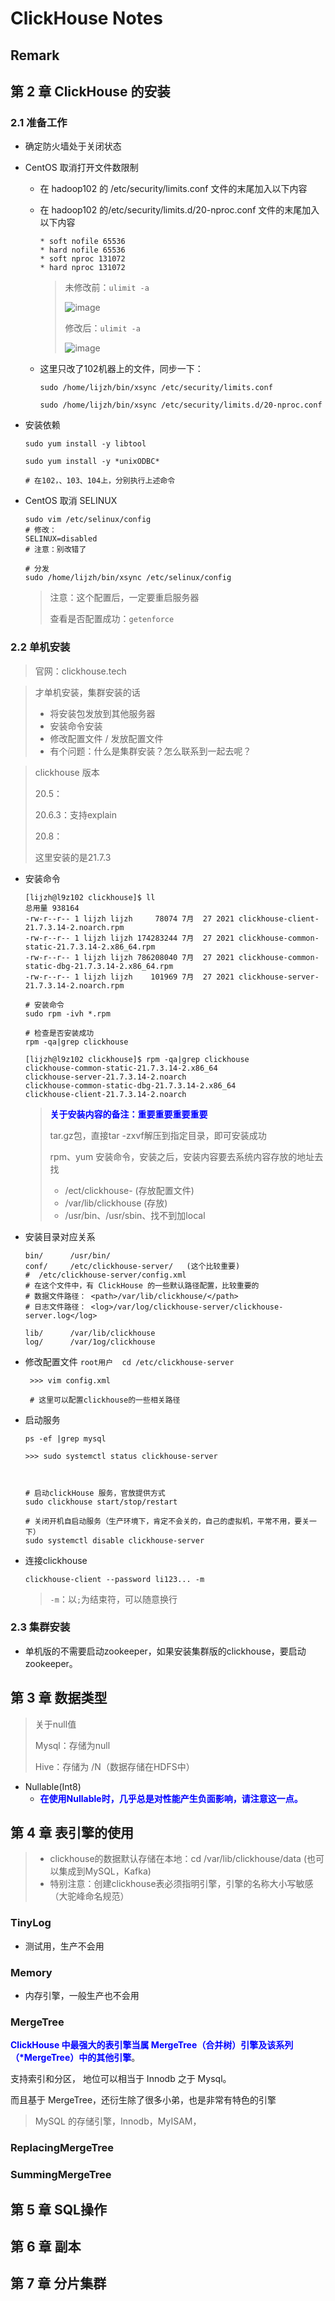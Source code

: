 # ClickHouse Notes



## Remark





## 第 2 章 ClickHouse 的安装  

### 2.1 准备工作  

- 确定防火墙处于关闭状态  

- CentOS 取消打开文件数限制

  - 在 hadoop102 的 /etc/security/limits.conf 文件的末尾加入以下内容  

  - 在 hadoop102 的/etc/security/limits.d/20-nproc.conf 文件的末尾加入以下内容  

    ```
    * soft nofile 65536
    * hard nofile 65536
    * soft nproc 131072
    * hard nproc 131072
    ```

    > 未修改前：`ulimit -a`
    >
    > ![image](./images/001.jpg)
    >
    > 修改后：`ulimit -a`
    >
    > ![image](./images/002.jpg)

  - 这里只改了102机器上的文件，同步一下：

    ```shell
    sudo /home/lijzh/bin/xsync /etc/security/limits.conf
    
    sudo /home/lijzh/bin/xsync /etc/security/limits.d/20-nproc.conf
    ```

- 安装依赖  

  ```shell
  sudo yum install -y libtool
  
  sudo yum install -y *unixODBC*
  
  # 在102，、103、104上，分别执行上述命令
  ```

- CentOS 取消 SELINUX  

  ```shell
  sudo vim /etc/selinux/config
  # 修改：
  SELINUX=disabled
  # 注意：别改错了
  
  # 分发
  sudo /home/lijzh/bin/xsync /etc/selinux/config
  ```

  > 注意：这个配置后，一定要重启服务器
  >
  > 查看是否配置成功：`getenforce`

### 2.2 单机安装  

> 官网：clickhouse.tech

> 才单机安装，集群安装的话
>
> - 将安装包发放到其他服务器
> - 安装命令安装
> - 修改配置文件 / 发放配置文件
> - 有个问题：什么是集群安装？怎么联系到一起去呢？



> clickhouse 版本
>
> 20.5：
>
> 20.6.3：支持explain
>
> 20.8：
>
> 这里安装的是21.7.3

- 安装命令

  ```shell
  [lijzh@l9z102 clickhouse]$ ll
  总用量 938164
  -rw-r--r-- 1 lijzh lijzh     78074 7月  27 2021 clickhouse-client-21.7.3.14-2.noarch.rpm
  -rw-r--r-- 1 lijzh lijzh 174283244 7月  27 2021 clickhouse-common-static-21.7.3.14-2.x86_64.rpm
  -rw-r--r-- 1 lijzh lijzh 786208040 7月  27 2021 clickhouse-common-static-dbg-21.7.3.14-2.x86_64.rpm
  -rw-r--r-- 1 lijzh lijzh    101969 7月  27 2021 clickhouse-server-21.7.3.14-2.noarch.rpm
  
  # 安装命令
  sudo rpm -ivh *.rpm
  
  # 检查是否安装成功
  rpm -qa|grep clickhouse
  
  [lijzh@l9z102 clickhouse]$ rpm -qa|grep clickhouse
  clickhouse-common-static-21.7.3.14-2.x86_64
  clickhouse-server-21.7.3.14-2.noarch
  clickhouse-common-static-dbg-21.7.3.14-2.x86_64
  clickhouse-client-21.7.3.14-2.noarch
  ```

  > <span style="color:blue; font-weight:bold">关于安装内容的备注：重要重要重要重要</span>
  >
  > tar.gz包，直接tar -zxvf解压到指定目录，即可安装成功
  >
  > rpm、yum 安装命令，安装之后，安装内容要去系统内容存放的地址去找
  >
  > - /ect/clickhouse-    (存放配置文件)
  > - /var/lib/clickhouse   (存放)
  > - /usr/bin、/usr/sbin、找不到加local

- 安装目录对应关系

  ```shell
  bin/      /usr/bin/
  conf/     /etc/clickhouse-server/   (这个比较重要)
  #  /etc/clickhouse-server/config.xml
  # 在这个文件中，有 ClickHouse 的一些默认路径配置，比较重要的
  # 数据文件路径： <path>/var/lib/clickhouse/</path>
  # 日志文件路径： <log>/var/log/clickhouse-server/clickhouse-server.log</log>
  
  lib/      /var/lib/clickhouse
  log/      /var/1og/clickhouse
  ```

- 修改配置文件 `root用户  cd /etc/clickhouse-server`

  ```shell
   >>> vim config.xml
   
   # 这里可以配置clickhouse的一些相关路径
  ```

- 启动服务

  ```shell
  ps -ef |grep mysql
  
  >>> sudo systemctl status clickhouse-server
  
  
  
  # 启动clickHouse 服务，官放提供方式
  sudo clickhouse start/stop/restart
  
  # 关闭开机自启动服务（生产环境下，肯定不会关的，自己的虚拟机，平常不用，要关一下）
  sudo systemctl disable clickhouse-server
  ```

- 连接clickhouse

  ```shell
  clickhouse-client --password li123... -m
  ```

  > `-m`：以`;`为结束符，可以随意换行

### 2.3 集群安装

- 单机版的不需要启动zookeeper，如果安装集群版的clickhouse，要启动zookeeper。





## 第 3 章 数据类型

> 关于null值
>
> Mysql：存储为null
>
> Hive：存储为 /N（数据存储在HDFS中）

- Nullable(Int8)
  - <span style="color:blue; font-weight:bold">在使用Nullable时，几乎总是对性能产生负面影响，请注意这一点。</span>







## 第 4 章 表引擎的使用

> - clickhouse的数据默认存储在本地：cd /var/lib/clickhouse/data  (也可以集成到MySQL，Kafka)
> - 特别注意：创建clickhouse表必须指明引擎，引擎的名称大小写敏感（大驼峰命名规范）



### TinyLog  

- 测试用，生产不会用



### Memory  

- 内存引擎，一般生产也不会用



### MergeTree  

<span style="color:blue; font-weight:bold">ClickHouse 中最强大的表引擎当属 MergeTree（合并树）引擎及该系列（*MergeTree）中的其他引擎</span>。

支持索引和分区， 地位可以相当于 Innodb 之于 Mysql。 

而且基于 MergeTree，还衍生除了很多小弟，也是非常有特色的引擎  

> MySQL 的存储引擎，Innodb，MyISAM，







### ReplacingMergeTree  





### SummingMergeTree  







## 第 5 章 SQL操作





## 第 6 章 副本





## 第 7 章 分片集群



